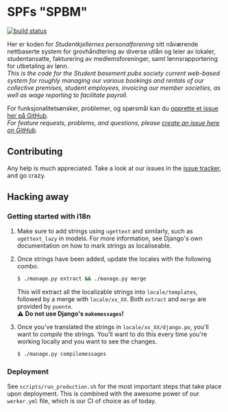 SPFs "SPBM"
===========

[![build status](https://app.wercker.com/status/9957a592aed9cbb25f335978dfa7ae44/m/master "wercker status")](https://app.wercker.com/project/byKey/9957a592aed9cbb25f335978dfa7ae44)

Her er koden for *Studentkjellernes personalforening* sitt nåværende nettbaserte system for grovhåndtering av diverse utlån og leier av lokaler, studentansatte, fakturering av medlemsforeninger, samt lønnsrapportering for utbetaling av lønn.  
*This is the code for the *Student basement pubs society* current web-based system for roughly managing our various bookings and rentals of our collective premises, student employees, invoicing our member societies, as well as wage reporting to facilitate payroll.*

For funksjonalitetsønsker, problemer, og spørsmål kan du [opprette et issue her på GitHub][new issue].  
*For feature requests, problems, and questions, please [create an issue here on GitHub][new issue].*


Contributing
------------
Any help is much appreciated. Take a look at our issues in the [issue tracker], and go crazy.

Hacking away
------------
### Getting started with i18n


1. Make sure to add strings using `ugettext` and similarly, such as `ugettext_lazy` in models. 
   For more information, see Django's own documentation on how to mark strings as localiseable.

2. Once strings have been added, update the locales with the following combo.

    ```sh
    $ ./manage.py extract && ./manage.py merge
    ```
    
    This will extract all the localizable strings into `locale/templates`, followed by a merge with `locale/xx_XX`.
    Both `extract` and `merge` are provided by `puente`.  
    :warning: **Do not use Django's `makemessages`!**

3. Once you've translated the strings in `locale/xx_XX/django.po`, you'll want to *compile* the strings.
    You'll want to do this every time you're working locally and you want to see the changes. 
    
    ```sh 
    $ ./manage.py compilemessages
    ```

### Deployment
See `scripts/run_production.sh` for the most important steps that take place upon deployment. 
This is combined with the awesome power of our `werker.yml` file, which is our CI of choice as of today.

[issue tracker]: https://github.com/SPF-UiO/spbm/issues
[new issue]: https://github.com/SPF-UiO/spbm/issues/new
